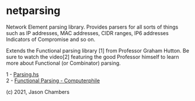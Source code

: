 # netparsing

Network Element parsing library. Provides parsers for all sorts of
things such as IP addresses, MAC addresses, CIDR ranges, IP6 addresses
Indicators of Compromise and so on.

Extends the Functional parsing library [1] from Professor Graham Hutton.
Be sure to watch the video[2] featuring the good Professor himself
to learn more about Functional (or Combinator) parsing.

1 - [Parsing.hs](http://www.cs.nott.ac.uk/~pszgmh/Parsing.hs)  
2 - [Functional Parsing - Computerphile](https://www.youtube.com/watch?v=dDtZLm7HIJs&t=1194s)

(c) 2021, Jason Chambers
